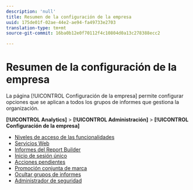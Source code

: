```yaml
---
description: 'null'
title: Resumen de la configuración de la empresa
uuid: 175de01f-02ae-44e2-ae94-fa49733e2703
translation-type: tm+mt
source-git-commit: 16ba0b12e0f70112f4c10804d0a13c278388ecc2

---
```



# Resumen de la configuración de la empresa

La página [!UICONTROL Configuración de la empresa] permite configurar opciones que se aplican a todos los grupos de informes que gestiona la organización.

**[!UICONTROL Analytics]** > **[!UICONTROL Administración]** > **[!UICONTROL Configuración de la empresa]**

+ [Niveles de acceso de las funcionalidades](feature-access-levels.md)
+ [Servicios Web](web-services-admin.md)
+ [Informes del Report Builder](report-builder-reports-admin.md)
+ [Inicio de sesión único](single-signon-admin.md)
+ [Acciones pendientes](pending-actions-admin.md)
+ [Promoción conjunta de marca](co-branding-admin.md)
+ [Ocultar grupos de informes](c-hide-report-suites.md)
+ [Administrador de seguridad](security-manager.md)

